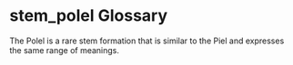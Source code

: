 # stem_polel Glossary
The Polel is a rare stem formation that is similar to the Piel and expresses the same range of meanings. 